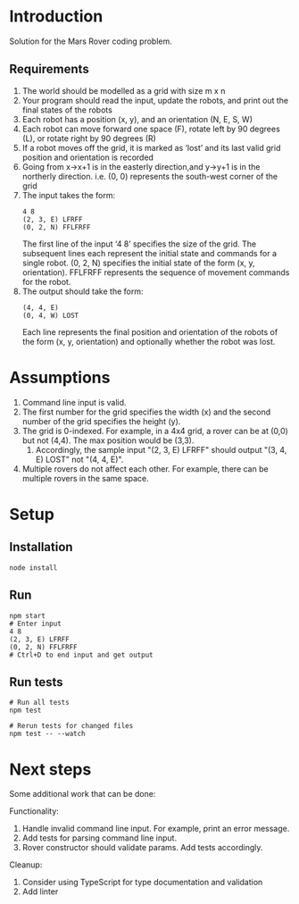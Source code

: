 # Introduction

Solution for the Mars Rover coding problem. 

## Requirements
1. The world should be modelled as a grid with size m x n
1. Your program should read the input, update the robots, and print out the final states of the robots
1. Each robot has a position (x, y), and an orientation (N, E, S, W)
1. Each robot can move forward one space (F), rotate left by 90 degrees (L), or rotate right by 90 degrees (R)
1. If a robot moves off the grid, it is marked as ‘lost’ and its last valid grid position and orientation is recorded
1. Going from x->x+1 is in the easterly direction,and y->y+1 is in the northerly direction. i.e. (0, 0) represents the south-west corner of the grid
1. The input takes the form:
    ```
    4 8
    (2, 3, E) LFRFF
    (0, 2, N) FFLFRFF
    ```
    The first line of the input ‘4 8’ specifies the size of the grid. The subsequent lines each represent the initial state and commands for a single robot. (0, 2, N) specifies the initial state of the form (x, y, orientation). FFLFRFF represents the sequence of movement commands for the robot.
1. The output should take the form:
    ```
    (4, 4, E)
    (0, 4, W) LOST
    ```
    Each line represents the final position and orientation of the robots of the form (x, y, orientation) and optionally whether the robot was lost.

# Assumptions
1. Command line input is valid.
1. The first number for the grid specifies the width (x) and the second number of the grid specifies the height (y).
1. The grid is 0-indexed. For example, in a 4x4 grid, a rover can be at (0,0) but not (4,4). The max position would be (3,3).
    1. Accordingly, the sample input "(2, 3, E) LFRFF" should output "(3, 4, E) LOST" not "(4, 4, E)".
1. Multiple rovers do not affect each other. For example, there can be multiple rovers in the same space.

# Setup

## Installation
```
node install
```

## Run
```
npm start
# Enter input
4 8
(2, 3, E) LFRFF
(0, 2, N) FFLFRFF
# Ctrl+D to end input and get output
```

## Run tests
```
# Run all tests
npm test 

# Rerun tests for changed files
npm test -- --watch
```

# Next steps
Some additional work that can be done:

Functionality:
1. Handle invalid command line input. For example, print an error message.
1. Add tests for parsing command line input.
1. Rover constructor should validate params. Add tests accordingly.

Cleanup:
1. Consider using TypeScript for type documentation and validation
1. Add linter
